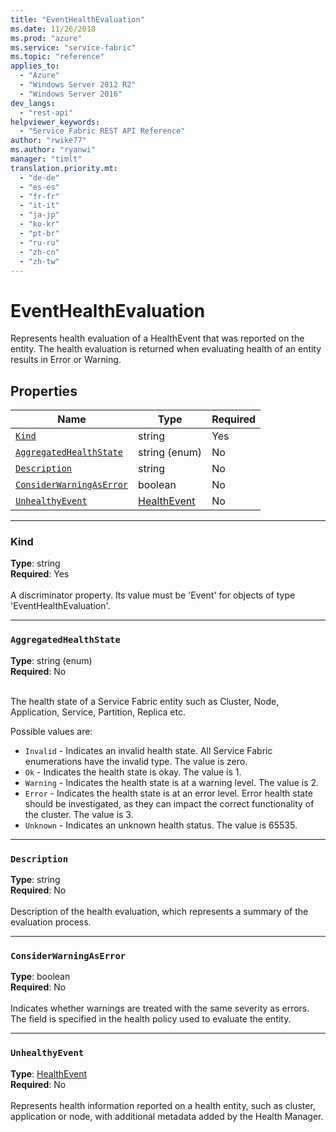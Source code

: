 ```yaml
---
title: "EventHealthEvaluation"
ms.date: 11/26/2018
ms.prod: "azure"
ms.service: "service-fabric"
ms.topic: "reference"
applies_to: 
  - "Azure"
  - "Windows Server 2012 R2"
  - "Windows Server 2016"
dev_langs: 
  - "rest-api"
helpviewer_keywords: 
  - "Service Fabric REST API Reference"
author: "rwike77"
ms.author: "ryanwi"
manager: "timlt"
translation.priority.mt: 
  - "de-de"
  - "es-es"
  - "fr-fr"
  - "it-it"
  - "ja-jp"
  - "ko-kr"
  - "pt-br"
  - "ru-ru"
  - "zh-cn"
  - "zh-tw"
---
```

# EventHealthEvaluation

Represents health evaluation of a HealthEvent that was reported on the entity.
The health evaluation is returned when evaluating health of an entity results in Error or Warning.


## Properties
| Name | Type | Required |
| --- | --- | --- |
| [`Kind`](#kind) | string | Yes |
| [`AggregatedHealthState`](#aggregatedhealthstate) | string (enum) | No |
| [`Description`](#description) | string | No |
| [`ConsiderWarningAsError`](#considerwarningaserror) | boolean | No |
| [`UnhealthyEvent`](#unhealthyevent) | [HealthEvent](sfclient-v64-model-healthevent.md) | No |

____
### Kind
__Type__: string <br/>
__Required__: Yes <br/>
<br/>
A discriminator property. Its value must be 'Event' for objects of type 'EventHealthEvaluation'.

____
### `AggregatedHealthState`
__Type__: string (enum) <br/>
__Required__: No<br/>
<br/>


The health state of a Service Fabric entity such as Cluster, Node, Application, Service, Partition, Replica etc.

Possible values are: 

  - `Invalid` - Indicates an invalid health state. All Service Fabric enumerations have the invalid type. The value is zero.
  - `Ok` - Indicates the health state is okay. The value is 1.
  - `Warning` - Indicates the health state is at a warning level. The value is 2.
  - `Error` - Indicates the health state is at an error level. Error health state should be investigated, as they can impact the correct functionality of the cluster. The value is 3.
  - `Unknown` - Indicates an unknown health status. The value is 65535.



____
### `Description`
__Type__: string <br/>
__Required__: No<br/>
<br/>
Description of the health evaluation, which represents a summary of the evaluation process.

____
### `ConsiderWarningAsError`
__Type__: boolean <br/>
__Required__: No<br/>
<br/>
Indicates whether warnings are treated with the same severity as errors. The field is specified in the health policy used to evaluate the entity.

____
### `UnhealthyEvent`
__Type__: [HealthEvent](sfclient-v64-model-healthevent.md) <br/>
__Required__: No<br/>
<br/>
Represents health information reported on a health entity, such as cluster, application or node, with additional metadata added by the Health Manager.

